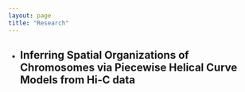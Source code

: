 ```yaml
---
layout: page
title: "Research"
---
```


* ##  Inferring Spatial Organizations of Chromosomes via Piecewise Helical Curve Models from Hi-C data
